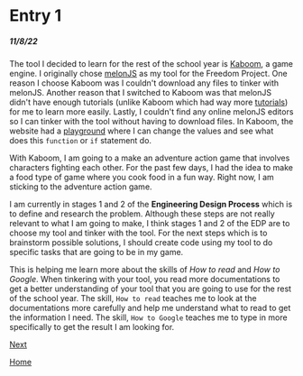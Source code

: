 # Entry 1
##### 11/8/22
The tool I decided to learn for the rest of the school year is [Kaboom](https://kaboomjs.com/), a game engine. I originally chose [melonJS](https://melonjs.org/) as my tool for the Freedom Project. One reason I choose Kaboom was I couldn't download any files to tinker with melonJS. Another reason that I switched to Kaboom was that melonJS didn't have enough tutorials (unlike Kaboom which had way more [tutorials](https://kaboomjs.com/doc/intro)) for me to learn more easily. Lastly, I couldn't find any online melonJS editors so I can tinker with the tool without having to download files. In Kaboom, the website had a [playground](https://kaboomjs.com/play?demo=add) where I can change the values and see what does this `function` or `if` statement do.

With Kaboom, I am going to a make an adventure action game that involves characters fighting each other. For the past few days, I had the idea to make a food type of game where you cook food in a fun way. Right now, I am sticking to the adventure action game.

I am currently in stages 1 and 2 of the **Engineering Design Process** which is to define  and research the problem. Although these steps are not really relevant to what I am going to make, I think stages 1 and 2 of the EDP are to choose my tool and tinker with the tool. For the next steps which is to brainstorm possible solutions, I should create code using my tool to do specific tasks that are going to be in my game.

This is helping me learn more about the skills of *How to read* and *How to Google*. When tinkering with your tool, you read more documentations to get a better understanding of your tool that you are going to use for the rest of the school year. The skill, `How to read` teaches me to look at the documentations more carefully and help me understand what to read to get the information I need. The skill, `How to Google` teaches me to type in more specifically to get the result I am looking for.

[Next](entry02.md)

[Home](../README.md)